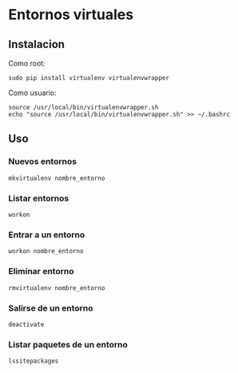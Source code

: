 # Entornos virtuales #

## Instalacion ## 

Como root:

    sudo pip install virtualenv virtualenvwrapper

Como usuario:

    source /usr/local/bin/virtualenvwrapper.sh 
    echo "source /usr/local/bin/virtualenvwrapper.sh" >> ~/.bashrc 


## Uso ##

### Nuevos entornos ###

    mkvirtualenv nombre_entorno

### Listar entornos ###

    workon

### Entrar a un entorno ###

    workon nombre_entorno

### Eliminar entorno ###

    rmvirtualenv nombre_entorno

### Salirse de un entorno ###

    deactivate

### Listar paquetes de un entorno ###

    lssitepackages


